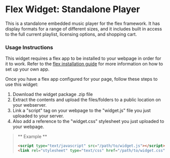 Flex Widget: Standalone Player
=============

This is a standalone embedded music player for the flex framework. It has display formats for a range of different sizes, and it includes built in access to the full current playlist, licensing options, and shopping cart.

### Usage Instructions

This widget requires a flex app to be installed to your webpage in order for it to work. Refer to the [flex installation guide](http://www.beatbrokerz.com/flex/start) for more information on how to set up your own app.

Once you have a flex app configured for your page, follow these steps to use this widget:

1. Download the widget package .zip file
2. Extract the contents and upload the files/folders to a public location on your webserver.
3. Link a "script" tag on your webpage to the "widget.js" file you just uploaded to your server.
4. Also add a reference to the "widget.css" stylesheet you just uploaded to your webpage.
 
> ** Example **
> ```html
> <script type="text/javascript" src="/path/to/widget.js"></script>
> <link rel="stylesheet" type="text/css" href="/path/to/widget.css" />
> ```

